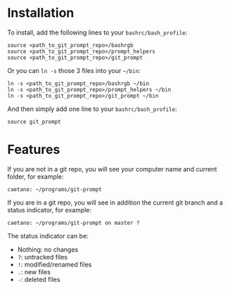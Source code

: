Installation
============

To install, add the following lines to your `bashrc/bash_profile`:

    source <path_to_git_prompt_repo>/bashrgb
    source <path_to_git_prompt_repo>/prompt_helpers
    source <path_to_git_prompt_repo>/git_prompt

Or you can `ln -s` those 3 files into your `~/bin`:

    ln -s <path_to_git_prompt_repo>/bashrgb ~/bin
    ln -s <path_to_git_prompt_repo>/prompt_helpers ~/bin
    ln -s <path_to_git_prompt_repo>/git_prompt ~/bin

And then simply add one line to your `bashrc/bash_profile`:

    source git_prompt

Features
========

If you are not in a git repo, you will see your computer name and current folder, for example:

    caetano: ~/programs/git-prompt

If you are in a git repo, you will see in addition the current git branch and a status indicator, for example:

    caetano: ~/programs/git-prompt on master ?

The status indicator can be:

* Nothing: no changes
* `?`: untracked files
* `!`: modified/renamed files
* `.`: new files
* `-`: deleted files

